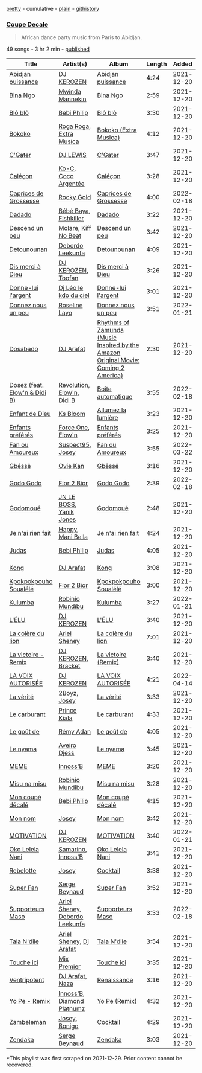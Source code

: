 [pretty](/playlists/pretty/37i9dQZF1DX0z1epx5KTtS.md) - cumulative - [plain](/playlists/plain/37i9dQZF1DX0z1epx5KTtS) - [githistory](https://github.githistory.xyz/mackorone/spotify-playlist-archive/blob/main/playlists/plain/37i9dQZF1DX0z1epx5KTtS)

### [Coupe Decale](https://open.spotify.com/playlist/37i9dQZF1DX0z1epx5KTtS)

> African dance party music from Paris to Abidjan.

49 songs - 3 hr 2 min - [published](https://open.spotify.com/playlist/05NUJhg2S8ET7TkDhLag5G)

| Title | Artist(s) | Album | Length | Added | Removed |
|---|---|---|---|---|---|
| [Abidjan puissance](https://open.spotify.com/track/2VnVzVwCt4oNK1nkMRMQ9E) | [DJ KEROZEN](https://open.spotify.com/artist/6CPW7jlE6totfvrymgqV7W) | [Abidjan puissance](https://open.spotify.com/album/70c8O1zxFqTPuR6AI8fckj) | 4:24 | 2021-12-20 |  |
| [Bina Ngo](https://open.spotify.com/track/7xYzrfdekBpAH7c59wsg0s) | [Mwinda Mannekin](https://open.spotify.com/artist/6gIa2yUuciQy1hQQMk1o0l) | [Bina Ngo](https://open.spotify.com/album/2ovAbyHeQJgfTP4KQB8kd5) | 2:59 | 2021-12-20 |  |
| [Blô blô](https://open.spotify.com/track/6ktw0PV1l5NMC4eBPlZCbA) | [Bebi Philip](https://open.spotify.com/artist/4DPAkF8h2JInYO0wOLQhRt) | [Blô blô](https://open.spotify.com/album/5yuQacRLQLbtFRlDhaJM0t) | 3:30 | 2021-12-20 |  |
| [Bokoko](https://open.spotify.com/track/1DSdM1nslwDn8JlHElw6Yc) | [Roga Roga](https://open.spotify.com/artist/2L1TvC8zgIymRxaa32TWug), [Extra Musica](https://open.spotify.com/artist/5b93AJQpEWNI8b1X6Nu99K) | [Bokoko \(Extra Musica\)](https://open.spotify.com/album/6UQuvYAa0xee2V2Wh4W3o6) | 4:12 | 2021-12-20 |  |
| [C'Gater](https://open.spotify.com/track/1ghBexe1duWQLNmdqXAhKe) | [DJ LEWIS](https://open.spotify.com/artist/2Rw4zdWjWKGTh7giGhOyFb) | [C'Gater](https://open.spotify.com/album/2Gmdt7fQvIyKt2MOTq4UP6) | 3:47 | 2021-12-20 |  |
| [Caléçon](https://open.spotify.com/track/02KynjfpJDJFKmNlxGMcUE) | [Ko\-C](https://open.spotify.com/artist/7BuOoNFjQ1NSpXH0NEzWjy), [Coco Argentée](https://open.spotify.com/artist/3eZbaZtJasAh4P1ptj7bOe) | [Caléçon](https://open.spotify.com/album/7krsg8jshA79Nbd3dnT7In) | 3:28 | 2021-12-20 |  |
| [Caprices de Grossesse](https://open.spotify.com/track/6BgeBCh0vWweiQOvYVVKIc) | [Rocky Gold](https://open.spotify.com/artist/0pagPxNrVGh9Qxjh7gn5t7) | [Caprices de Grossesse](https://open.spotify.com/album/20hqf8Bugd8BuK0AkHGHuG) | 4:00 | 2022-02-18 |  |
| [Dadado](https://open.spotify.com/track/5vl7f5amLLp8nYv4b74XxZ) | [Bébé Baya](https://open.spotify.com/artist/5zJCChWvZvn93HvWKNPvod), [Fishkiller](https://open.spotify.com/artist/1C6LOx5DP2ylyB2KVuV4fs) | [Dadado](https://open.spotify.com/album/0dli480IYmrLBuhhKmPKoJ) | 3:22 | 2021-12-20 |  |
| [Descend un peu](https://open.spotify.com/track/0Yc6JRXXgNzj6zOtQEv7f3) | [Molare](https://open.spotify.com/artist/4RVinIIKSvO4mc0DGj8FW1), [Kiff No Beat](https://open.spotify.com/artist/4dQxvm7YD9qOd3SdToppT8) | [Descend un peu](https://open.spotify.com/album/1GsntAdgmlPTwI5vRcM0fU) | 3:42 | 2021-12-20 |  |
| [Detounounan](https://open.spotify.com/track/7y55f9xT7YZqyQc5vqHyxc) | [Debordo Leekunfa](https://open.spotify.com/artist/5FifERNGZjGW4axWwm0Q8f) | [Detounounan](https://open.spotify.com/album/0W8RUFSIkglecLJhjt4ocf) | 4:09 | 2021-12-20 |  |
| [Dis merci à Dieu](https://open.spotify.com/track/2KqGneSnIJJATSwpv2mbA3) | [DJ KEROZEN](https://open.spotify.com/artist/6CPW7jlE6totfvrymgqV7W), [Toofan](https://open.spotify.com/artist/5BfpzKNakWiXUNm1RfBgUi) | [Dis merci à Dieu](https://open.spotify.com/album/3FWMC015RDd3VS86NUrohj) | 3:26 | 2021-12-20 |  |
| [Donne\-lui l'argent](https://open.spotify.com/track/35QFvkmNkPjDa3H3EacJLr) | [Dj Léo le kdo du ciel](https://open.spotify.com/artist/084TMjcRarwgyURTDNr8Xh) | [Donne\-lui l'argent](https://open.spotify.com/album/1kwf8zg7guVu0jG40TL8oi) | 3:01 | 2021-12-20 |  |
| [Donnez nous un peu](https://open.spotify.com/track/2XnpZ2HWVvEJqUhyhQBGZj) | [Roseline Layo](https://open.spotify.com/artist/3vrK28yYXzDOifqaD3YyEI) | [Donnez nous un peu](https://open.spotify.com/album/3uF6riPOUySzte9e68eXUu) | 3:51 | 2022-01-21 |  |
| [Dosabado](https://open.spotify.com/track/5g9YSheBayQuouTCHXDJt6) | [DJ Arafat](https://open.spotify.com/artist/0ipkUaXENFuJxWcCFfXXQ8) | [Rhythms of Zamunda \(Music Inspired by the Amazon Original Movie: Coming 2 America\)](https://open.spotify.com/album/3OelY3WvwTxAQGBGgdxEPn) | 2:30 | 2021-12-20 |  |
| [Dosez \(feat\. Elow'n & Didi B\)](https://open.spotify.com/track/1lpLUb3HAQnCV6ED4PsqcC) | [Revolution](https://open.spotify.com/artist/599jagD7OBej5DjDC24Ext), [Elow'n](https://open.spotify.com/artist/0Gzh0CiahP7loDQP9cn8wt), [Didi B](https://open.spotify.com/artist/2FwWGogJ04HZdALWeMxZA4) | [Boîte automatique](https://open.spotify.com/album/1y44R2UA3pHtNPLTfju3Ue) | 3:55 | 2022-02-18 |  |
| [Enfant de Dieu](https://open.spotify.com/track/6vuHEKtooN9wuoGMMt3NcY) | [Ks Bloom](https://open.spotify.com/artist/0iSX5EqjPdp2xkU7fgw7bp) | [Allumez la lumière](https://open.spotify.com/album/67M8L0PH2ijmmshYMgdaui) | 3:23 | 2021-12-20 |  |
| [Enfants préférés](https://open.spotify.com/track/2oXPRdfajXsuvSNzQQLxQJ) | [Force One](https://open.spotify.com/artist/4quqBaZRHb1VeG3dAPucPS), [Elow'n](https://open.spotify.com/artist/0Gzh0CiahP7loDQP9cn8wt) | [Enfants préférés](https://open.spotify.com/album/2n3a5j2w1qlsQ4NEsN0PJu) | 3:25 | 2021-12-20 |  |
| [Fan ou Amoureux](https://open.spotify.com/track/0HB11vrRhhiZrdIoenOVMS) | [Suspect95](https://open.spotify.com/artist/1iOxNiCG89VJAPdTzJKKQ9), [Josey](https://open.spotify.com/artist/5Dd8Qrck8pEc9EucV9xdjq) | [Fan ou Amoureux](https://open.spotify.com/album/3tUmrMOkfaf03TTiFn6QIy) | 3:55 | 2022-03-22 |  |
| [Gbêssê](https://open.spotify.com/track/4HnSuaffFKg2FveLpOubAr) | [Ovie Kan](https://open.spotify.com/artist/3nKWXc2kFHNOhjr37rkvqd) | [Gbêssê](https://open.spotify.com/album/60ZH03fBOxrVsHuP5VTdee) | 3:16 | 2021-12-20 |  |
| [Godo Godo](https://open.spotify.com/track/1o7k5eUEA0m6Q7H0A1tvyU) | [Fior 2 Bior](https://open.spotify.com/artist/1Aa3gpwuQeWHXUkjCa6BrL) | [Godo Godo](https://open.spotify.com/album/7gdUmmaUUZLYvD9KaLnSaV) | 2:39 | 2022-02-18 |  |
| [Godomoué](https://open.spotify.com/track/4TG0I43Yci9DupAyFBUN1h) | [JN LE BOSS](https://open.spotify.com/artist/39lBGgf33GpI6pQ9DoqGBs), [Yanik Jones](https://open.spotify.com/artist/22f7okXAJWbCs8NJpHv6iG) | [Godomoué](https://open.spotify.com/album/5bFmQ5N0A6zLei6LWp330Y) | 2:48 | 2021-12-20 |  |
| [Je n'ai rien fait](https://open.spotify.com/track/7eyXkptXl6lvxlREGKMmVs) | [Happy](https://open.spotify.com/artist/0wCS5K5gJVAuAmVglBhXbe), [Mani Bella](https://open.spotify.com/artist/2GLzNCMpJZYZaeAyhwuifS) | [Je n'ai rien fait](https://open.spotify.com/album/7u8mlWjXh5uM6oGvaKFmjl) | 4:24 | 2021-12-20 |  |
| [Judas](https://open.spotify.com/track/7zzkXGRNhnkeqGMCKLkLyo) | [Bebi Philip](https://open.spotify.com/artist/4DPAkF8h2JInYO0wOLQhRt) | [Judas](https://open.spotify.com/album/5LH3Ut39XL9NEpKXLS2dwn) | 4:05 | 2021-12-20 | 2022-04-15 |
| [Kong](https://open.spotify.com/track/0A78qRonJ1G8Q4oMiBWUpp) | [DJ Arafat](https://open.spotify.com/artist/0ipkUaXENFuJxWcCFfXXQ8) | [Kong](https://open.spotify.com/album/3FFkQQq82KOLuhUidVaJv6) | 3:08 | 2021-12-20 |  |
| [Kpokpokpouho Soualélé](https://open.spotify.com/track/0rn8Umfi4msYkNOEApR8im) | [Fior 2 Bior](https://open.spotify.com/artist/1Aa3gpwuQeWHXUkjCa6BrL) | [Kpokpokpouho Soualélé](https://open.spotify.com/album/2Z8wMFlRBNREO4swQV3w0p) | 3:00 | 2021-12-20 | 2022-03-23 |
| [Kulumba](https://open.spotify.com/track/2uOe8oN4r5gcNp7mQ75JHH) | [Robinio Mundibu](https://open.spotify.com/artist/1YzBVaJOz8SAPDPcA13odz) | [Kulumba](https://open.spotify.com/album/1haafvY6Ua0ukUI5RFUw1s) | 3:27 | 2022-01-21 |  |
| [L'ÉLU](https://open.spotify.com/track/0uBeyUIhQz9VMFhusb4amm) | [DJ KEROZEN](https://open.spotify.com/artist/6CPW7jlE6totfvrymgqV7W) | [L'ÉLU](https://open.spotify.com/album/7z6dxGFKND8D4HVJ4jXcSW) | 3:40 | 2021-12-20 | 2022-01-22 |
| [La colère du lion](https://open.spotify.com/track/2cuMpuKGpoZ9VgZ3gJf7dC) | [Ariel Sheney](https://open.spotify.com/artist/7BrWXBFjUPeU8RNS3KL98b) | [La colère du lion](https://open.spotify.com/album/53bfY2vHTLpeasGMw8BS7p) | 7:01 | 2021-12-20 |  |
| [La victoire \- Remix](https://open.spotify.com/track/0FYfNzQ2zhmZFMgAFNVEqL) | [DJ KEROZEN](https://open.spotify.com/artist/6CPW7jlE6totfvrymgqV7W), [Bracket](https://open.spotify.com/artist/6yd6lB5T20BZjUVkSlwojA) | [La victoire \(Remix\)](https://open.spotify.com/album/71ZaRIJrHO1VOi8ifqlsdj) | 3:40 | 2021-12-20 | 2022-01-22 |
| [LA VOIX AUTORISÉE](https://open.spotify.com/track/64JJMek8ikqXOSyUPFxigT) | [DJ KEROZEN](https://open.spotify.com/artist/6CPW7jlE6totfvrymgqV7W) | [LA VOIX AUTORISÉE](https://open.spotify.com/album/6qufDDfosaF5gaQLRkmL4T) | 4:21 | 2022-04-14 |  |
| [La vérité](https://open.spotify.com/track/5e89B7HTL78eGqD52uThwT) | [2Boyz](https://open.spotify.com/artist/0NdS4SVwgaxj7O4dtUxwos), [Josey](https://open.spotify.com/artist/5Dd8Qrck8pEc9EucV9xdjq) | [La vérité](https://open.spotify.com/album/7FdXFRSZjwcqzLOuTKpgdC) | 3:33 | 2021-12-20 |  |
| [Le carburant](https://open.spotify.com/track/5OHsWkJ1JadGSYcbdrlSdJ) | [Prince Kiala](https://open.spotify.com/artist/0uDRYM5vquP9o3WTQbCUuy) | [Le carburant](https://open.spotify.com/album/5Ot6IDnXrjBM3L9K20y40r) | 4:33 | 2021-12-20 |  |
| [Le goût de](https://open.spotify.com/track/3wCuWuUMQXkoDDaFBEQJns) | [Rémy Adan](https://open.spotify.com/artist/4C4OK8Lx2rf53IUo1FUUBo) | [Le goût de](https://open.spotify.com/album/5kr2CVexmWa7A4ygOsDFxD) | 4:05 | 2021-12-20 |  |
| [Le nyama](https://open.spotify.com/track/621TMPiRb7R5dg9p2ECBW8) | [Aveiro Djess](https://open.spotify.com/artist/4lypn4ixPqyT9o2OLDCEsf) | [Le nyama](https://open.spotify.com/album/2BAoP5i5aAg4qJAGOjH9ij) | 3:45 | 2021-12-20 |  |
| [MEME](https://open.spotify.com/track/6jq8XCdFOgVU1xb83EZ7NC) | [Innoss'B](https://open.spotify.com/artist/1nLQWXXs7ZauI4SC6rUFPV) | [MEME](https://open.spotify.com/album/3F5WzTfqrtSpIDJNnvtzG9) | 3:20 | 2021-12-20 |  |
| [Misu na misu](https://open.spotify.com/track/0rEnLlgpNdxntNU7irVb51) | [Robinio Mundibu](https://open.spotify.com/artist/1YzBVaJOz8SAPDPcA13odz) | [Misu na misu](https://open.spotify.com/album/4kI0FPGAJdKHE7DEvfNv1i) | 3:28 | 2021-12-20 | 2022-02-19 |
| [Mon coupé décalé](https://open.spotify.com/track/5dcWqDjwZjo9yp6bGfWY1o) | [Bebi Philip](https://open.spotify.com/artist/4DPAkF8h2JInYO0wOLQhRt) | [Mon coupé décalé](https://open.spotify.com/album/1ezwwP8oJFETR8e3rfRsWk) | 4:15 | 2021-12-20 | 2022-02-19 |
| [Mon nom](https://open.spotify.com/track/45XiGbtboVhKVy0pt58C9B) | [Josey](https://open.spotify.com/artist/5Dd8Qrck8pEc9EucV9xdjq) | [Mon nom](https://open.spotify.com/album/7cbpbkoPQ5NkKZ6rmDRjcd) | 3:42 | 2021-12-20 | 2022-01-22 |
| [MOTIVATION](https://open.spotify.com/track/5hS82eevCQ6KEToDTjJ9jz) | [DJ KEROZEN](https://open.spotify.com/artist/6CPW7jlE6totfvrymgqV7W) | [MOTIVATION](https://open.spotify.com/album/6tsJ3OpV0kSm8G5oYrlsJP) | 3:40 | 2022-01-21 |  |
| [Oko Lelela Nani](https://open.spotify.com/track/7kUUkcFtQGLB7STqDgMCvk) | [Samarino](https://open.spotify.com/artist/3rIS2pZczFmGjl4LVxelm7), [Innoss'B](https://open.spotify.com/artist/1nLQWXXs7ZauI4SC6rUFPV) | [Oko Lelela Nani](https://open.spotify.com/album/3Mclnp6RQ7HRHtUGpOt9Jz) | 3:41 | 2021-12-20 |  |
| [Rebelotte](https://open.spotify.com/track/5PQakziJJG1F2y6S01FZO8) | [Josey](https://open.spotify.com/artist/5Dd8Qrck8pEc9EucV9xdjq) | [Cocktail](https://open.spotify.com/album/6a79UcGIGSIDsTPgKoKepN) | 3:38 | 2021-12-20 |  |
| [Super Fan](https://open.spotify.com/track/3XoJ1fhN3NACS4O5SbdkzJ) | [Serge Beynaud](https://open.spotify.com/artist/5ec33wcEQ79fGKDP3SK6D1) | [Super Fan](https://open.spotify.com/album/3jdznaG1yv3fjgklH3BWtp) | 3:52 | 2021-12-20 |  |
| [Supporteurs Maso](https://open.spotify.com/track/5AmaKQXErLGa23mtFwI5lj) | [Ariel Sheney](https://open.spotify.com/artist/7BrWXBFjUPeU8RNS3KL98b), [Debordo Leekunfa](https://open.spotify.com/artist/7L6fUPhKqRJGYVB1hnrkfJ) | [Supporteurs Maso](https://open.spotify.com/album/6ySLqOgsAeIoT3PUm7Bk0k) | 3:33 | 2022-02-18 |  |
| [Tala N'dile](https://open.spotify.com/track/15yN7E99wB5yo12CCr2G8F) | [Ariel Sheney](https://open.spotify.com/artist/7BrWXBFjUPeU8RNS3KL98b), [Dj Arafat](https://open.spotify.com/artist/2DWtnLOf0zcPrZWSmeShVT) | [Tala N'dile](https://open.spotify.com/album/47FvCt5Faqv33pjUi9omrW) | 3:54 | 2021-12-20 |  |
| [Touche ici](https://open.spotify.com/track/7KNBqiP45FqWEpI4Gh91NU) | [Mix Premier](https://open.spotify.com/artist/36gxOWwXw9Im9ZiVVMO0XY) | [Touche ici](https://open.spotify.com/album/6whze3CYPWp0Wt797GKV0y) | 3:35 | 2021-12-20 |  |
| [Ventripotent](https://open.spotify.com/track/5zbEHbA8QzH4R3aHfOuEqm) | [DJ Arafat](https://open.spotify.com/artist/0ipkUaXENFuJxWcCFfXXQ8), [Naza](https://open.spotify.com/artist/7xNYY1Zkb1vks5m9ATlJok) | [Renaissance](https://open.spotify.com/album/6c0kX3fNWwvnWCttIpJsg8) | 3:16 | 2021-12-20 | 2022-02-19 |
| [Yo Pe \- Remix](https://open.spotify.com/track/16hivbAazfd7Li5o5WFguM) | [Innoss'B](https://open.spotify.com/artist/1nLQWXXs7ZauI4SC6rUFPV), [Diamond Platnumz](https://open.spotify.com/artist/3cAisWS37sGCCtRgWfvrod) | [Yo Pe \(Remix\)](https://open.spotify.com/album/7jwHAuki1wn7hb23CVhNYV) | 4:32 | 2021-12-20 | 2022-02-19 |
| [Zambeleman](https://open.spotify.com/track/5QqYi2I1W5qWs492jukBhc) | [Josey](https://open.spotify.com/artist/5Dd8Qrck8pEc9EucV9xdjq), [Bonigo](https://open.spotify.com/artist/6haKYR8zgWMWv4VK8TYBME) | [Cocktail](https://open.spotify.com/album/6a79UcGIGSIDsTPgKoKepN) | 4:29 | 2021-12-20 |  |
| [Zendaka](https://open.spotify.com/track/7BlelZjPQgRSTPhKAEkauM) | [Serge Beynaud](https://open.spotify.com/artist/5ec33wcEQ79fGKDP3SK6D1) | [Zendaka](https://open.spotify.com/album/0NppZsF445DiWFxVq7ezcP) | 3:03 | 2021-12-20 |  |

\*This playlist was first scraped on 2021-12-29. Prior content cannot be recovered.
